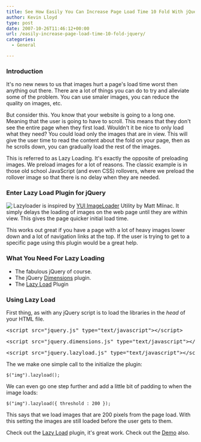 ```yaml
---
title: See How Easily You Can Increase Page Load Time 10 Fold With jQuery
author: Kevin Lloyd
type: post
date: 2007-10-26T11:46:12+00:00
url: /easily-increase-page-load-time-10-fold-jquery/
categories:
  - General

---
```

### Introduction

It's no new news to us that images hurt a page's load time worst then anything out there. There are a lot of things you can do to try and alleviate some of the problem. You can use smaler images, you can reduce the quality on images, etc.

But consider this. You know that your website is going to a long one. Meaning that the user is going to have to scroll. This means that they don't see the entire page when they first load. Wouldn't it be nice to only load what they need? You could load only the images that are in view. This will give the user time to read the content about the fold on your page, then as he scrolls down, you can gradually load the rest of the images.

This is referred to as Lazy Loading. It's exactly the opposite of preloading images. We preload images for a lot of reasons. The classic example is in those old school JavaScript (and even CSS) rollovers, where we preload the rollover image so that there is no delay when they are needed.

### Enter Lazy Load Plugin for jQuery

<img src="https://www.appelsiini.net/images/jquery.gif" align="left" />Lazyloader is inspired by [<span class="caps">YUI</span> ImageLoader][1] Utility by Matt Mlinac. It simply delays the loading of images on the web page until they are within view. This gives the page quicker initial load time.

This works out great if you have a page with a lot of heavy images lower down and a lot of navigation links at the top. If the user is trying to get to a specific page using this plugin would be a great help.

<!--more-->

### What You Need For Lazy Loading

  * The fabulous jQuery of course.
  * The jQuery [Dimensions][2] plugin.
  * The [Lazy Load][3] Plugin

### Using Lazy Load

First thing, as with any jQuery script is to load the libraries in the _head_ of your HTML file.

<pre>&lt;script src="jquery.js" type="text/javascript"&gt;&lt;/script&gt;</pre>

<pre>&lt;script src="jquery.dimensions.js" type="text/javascript"&gt;&lt;/script&gt;</pre>

<pre>&lt;script src="jquery.lazyload.js" type="text/javascript"&gt;&lt;/script&gt;</pre>

The we make one simple call to the initialize the plugin:

    $("img").lazyload();

We can even go one step further and add a little bit of padding to when the image loads:

    $("img").lazyload({ threshold : 200 });

This says that we load images that are 200 pixels from the page load. With this setting the images are still loaded before the user gets to them.

Check out the [Lazy Load][3] plugin, it's great work. Check out the [Demo][4] also.

 [1]: http://developer.yahoo.com/yui/imageloader/
 [2]: http://brandonaaron.net/docs/dimensions/
 [3]: https://www.appelsiini.net/projects/lazyload
 [4]: https://www.appelsiini.net/projects/lazyload/enabled.html